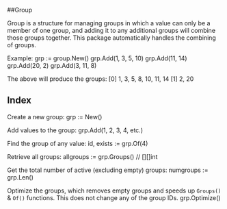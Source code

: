 ##Group

Group is a structure for managing groups in which a value can only be a member of one group, and adding it to any additional groups will combine those groups together. This package automatically handles the combining of groups.

Example:
     grp := group.New()
     grp.Add(1, 3, 5, 10)
     grp.Add(11, 14)
     grp.Add(20, 2)
     grp.Add(3, 11, 8)
    
The above will produce the groups:
     [0] 1, 3, 5, 8, 10, 11, 14
     [1] 2, 20
    
## Index

Create a new group:
     grp := New()
  
Add values to the group:
     grp.Add(1, 2, 3, 4, etc.)
    
Find the group of any value:
     id, exists := grp.Of(4)
    
Retrieve all groups:
     allgroups := grp.Groups() // [][]int
    
Get the total number of active (excluding empty) groups:
     numgroups := grp.Len()
    
Optimize the groups, which removes empty groups and speeds up `Groups()` & `Of()` functions. This does not change any of the group IDs.
     grp.Optimize()
  
